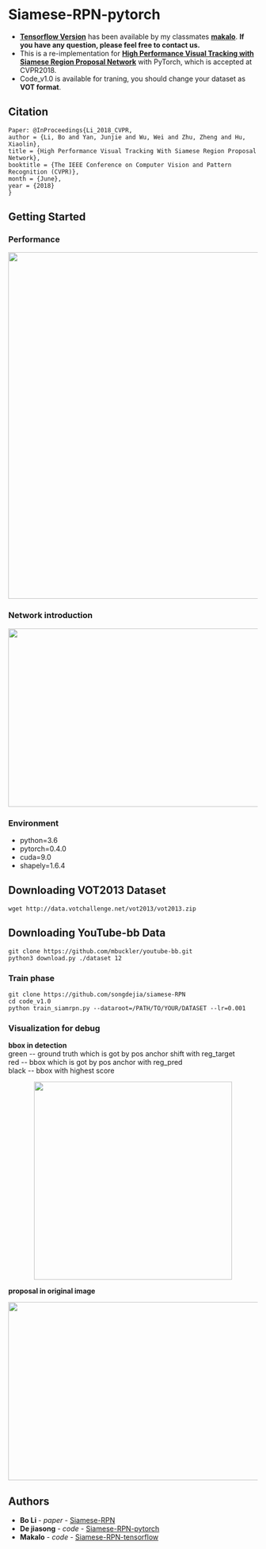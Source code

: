 # Siamese-RPN-pytorch
- [**Tensorflow Version**](https://github.com/makalo/Siamese-RPN-tensorflow.git) has been available by my classmates  [**makalo**](https://github.com/makalo). **If you have any question, please feel free to contact us.**    
- This is a re-implementation for [**High Performance Visual Tracking with Siamese Region Proposal Network**](http://openaccess.thecvf.com/content_cvpr_2018/papers/Li_High_Performance_Visual_CVPR_2018_paper.pdf) with PyTorch, which is accepted at CVPR2018.  
- Code_v1.0 is available for traning, you should change your dataset as **VOT format**.

## Citation
```
Paper: @InProceedings{Li_2018_CVPR,
author = {Li, Bo and Yan, Junjie and Wu, Wei and Zhu, Zheng and Hu, Xiaolin},
title = {High Performance Visual Tracking With Siamese Region Proposal Network},
booktitle = {The IEEE Conference on Computer Vision and Pattern Recognition (CVPR)},
month = {June},
year = {2018}
}
```

## Getting Started
### Performance
<div align=center><img width="700" height="700" src="https://github.com/songdejia/siamese-RPN/blob/master/screenshot/test2.gif"/></div>

### Network introduction  
<div align=center><img width="730" height="360" src="https://github.com/songdejia/siamese-RPN/blob/master/screenshot/network.png"/></div>

### Environment  
- python=3.6  
- pytorch=0.4.0  
- cuda=9.0  
- shapely=1.6.4

## Downloading VOT2013 Dataset
```
wget http://data.votchallenge.net/vot2013/vot2013.zip 
```

## Downloading YouTube-bb Data
```
git clone https://github.com/mbuckler/youtube-bb.git
python3 download.py ./dataset 12
```

### Train phase 

```
git clone https://github.com/songdejia/siamese-RPN
cd code_v1.0
python train_siamrpn.py --dataroot=/PATH/TO/YOUR/DATASET --lr=0.001
```

### Visualization for debug

**bbox in detection**  
green -- ground truth which is got by pos anchor shift with reg_target  
red   -- bbox which is got by pos anchor with reg_pred  
black -- bbox with highest score

<div align=center><img width="400" height="400" src="https://github.com/songdejia/siamese-RPN/blob/master/screenshot/bbox_in_detection.jpg"/></div>


**proposal in original image**
<div align=center><img width="640" height="360" src="https://github.com/songdejia/siamese-RPN/blob/master/screenshot/bbox_in_origin.jpg"/></div>


## Authors  
* **Bo Li** - *paper* - [Siamese-RPN](http://openaccess.thecvf.com/content_cvpr_2018/papers/Li_High_Performance_Visual_CVPR_2018_paper.pdf)
* **De jiasong** - *code* - [Siamese-RPN-pytorch](https://github.com/songdejia/siamese-RPN)
* **Makalo**     - *code* - [Siamese-RPN-tensorflow](https://github.com/makalo/Siamese-RPN-tensorflow.git)











